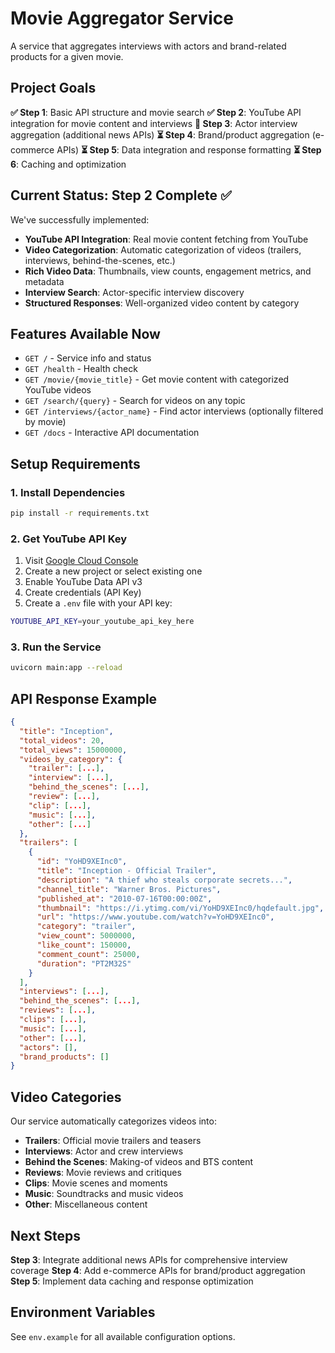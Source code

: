# Movie Aggregator Service

A service that aggregates interviews with actors and brand-related products for a given movie.

## Project Goals

**✅ Step 1**: Basic API structure and movie search
**✅ Step 2**: YouTube API integration for movie content and interviews
**🔄 Step 3**: Actor interview aggregation (additional news APIs)
**⏳ Step 4**: Brand/product aggregation (e-commerce APIs)
**⏳ Step 5**: Data integration and response formatting
**⏳ Step 6**: Caching and optimization

## Current Status: Step 2 Complete ✅

We've successfully implemented:
- **YouTube API Integration**: Real movie content fetching from YouTube
- **Video Categorization**: Automatic categorization of videos (trailers, interviews, behind-the-scenes, etc.)
- **Rich Video Data**: Thumbnails, view counts, engagement metrics, and metadata
- **Interview Search**: Actor-specific interview discovery
- **Structured Responses**: Well-organized video content by category

## Features Available Now

- `GET /` - Service info and status
- `GET /health` - Health check
- `GET /movie/{movie_title}` - Get movie content with categorized YouTube videos
- `GET /search/{query}` - Search for videos on any topic
- `GET /interviews/{actor_name}` - Find actor interviews (optionally filtered by movie)
- `GET /docs` - Interactive API documentation

## Setup Requirements

### 1. Install Dependencies
```bash
pip install -r requirements.txt
```

### 2. Get YouTube API Key
1. Visit [Google Cloud Console](https://console.cloud.google.com/)
2. Create a new project or select existing one
3. Enable YouTube Data API v3
4. Create credentials (API Key)
5. Create a `.env` file with your API key:
```bash
YOUTUBE_API_KEY=your_youtube_api_key_here
```

### 3. Run the Service
```bash
uvicorn main:app --reload
```

## API Response Example

```json
{
  "title": "Inception",
  "total_videos": 20,
  "total_views": 15000000,
  "videos_by_category": {
    "trailer": [...],
    "interview": [...],
    "behind_the_scenes": [...],
    "review": [...],
    "clip": [...],
    "music": [...],
    "other": [...]
  },
  "trailers": [
    {
      "id": "YoHD9XEInc0",
      "title": "Inception - Official Trailer",
      "description": "A thief who steals corporate secrets...",
      "channel_title": "Warner Bros. Pictures",
      "published_at": "2010-07-16T00:00:00Z",
      "thumbnail": "https://i.ytimg.com/vi/YoHD9XEInc0/hqdefault.jpg",
      "url": "https://www.youtube.com/watch?v=YoHD9XEInc0",
      "category": "trailer",
      "view_count": 5000000,
      "like_count": 150000,
      "comment_count": 25000,
      "duration": "PT2M32S"
    }
  ],
  "interviews": [...],
  "behind_the_scenes": [...],
  "reviews": [...],
  "clips": [...],
  "music": [...],
  "other": [...],
  "actors": [],
  "brand_products": []
}
```

## Video Categories

Our service automatically categorizes videos into:
- **Trailers**: Official movie trailers and teasers
- **Interviews**: Actor and crew interviews
- **Behind the Scenes**: Making-of videos and BTS content
- **Reviews**: Movie reviews and critiques
- **Clips**: Movie scenes and moments
- **Music**: Soundtracks and music videos
- **Other**: Miscellaneous content

## Next Steps

**Step 3**: Integrate additional news APIs for comprehensive interview coverage
**Step 4**: Add e-commerce APIs for brand/product aggregation
**Step 5**: Implement data caching and response optimization

## Environment Variables

See `env.example` for all available configuration options.

